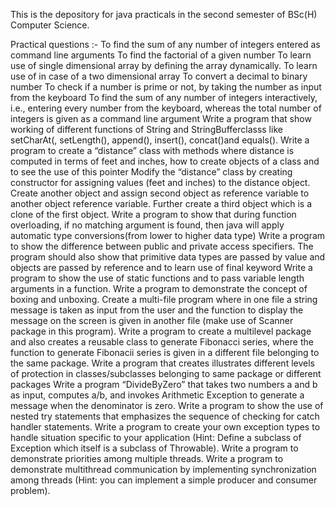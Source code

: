 This is the depository for java practicals in the second semester of BSc(H) Computer Science.

Practical questions :-
To find the sum of any number of integers entered as command line arguments
To find the factorial of a given number
To learn use of single dimensional array by defining the array dynamically.
To learn use of in case of a two dimensional array
To convert a decimal to binary number
To check if a number is prime or not, by taking the number as input from the keyboard
To find the sum of any number of integers interactively, i.e., entering every number from the keyboard, whereas the total number of integers is given as a command line argument
Write a program that show working of different functions of String and StringBufferclasss like setCharAt(, setLength(), append(), insert(), concat()and equals().
Write a program to create a “distance” class with methods where distance is computed in terms of feet and inches, how to create objects of a class and to see the use of this pointer
Modify the “distance” class by creating constructor for assigning values (feet and inches) to the distance object. Create another object and assign second object as reference variable to another object reference variable. Further create a third object which is a clone of the first object.
Write a program to show that during function overloading, if no matching argument is found, then java will apply automatic type conversions(from lower to higher data type)
Write a program to show the difference between public and private access specifiers. The program should also show that primitive data types are passed by value and objects are passed by reference and to learn use of final keyword
Write a program to show the use of static functions and to pass variable length arguments in a function.
Write a program to demonstrate the concept of boxing and unboxing.
Create a multi-file program where in one file a string message is taken as input from the user and the function to display the message on the screen is given in another file (make use of Scanner package in this program).
Write a program to create a multilevel package and also creates a reusable class to generate Fibonacci series, where the function to generate Fibonacii series is given in a different file belonging to the same package.
Write a program that creates illustrates different levels of protection in classes/subclasses belonging to same package or different packages
Write a program “DivideByZero” that takes two numbers a and b as input, computes a/b, and invokes Arithmetic Exception to generate a message when the denominator is zero.
Write a program to show the use of nested try statements that emphasizes the sequence of checking for catch handler statements.
Write a program to create your own exception types to handle situation specific to your application (Hint: Define a subclass of Exception which itself is a subclass of Throwable).
Write a program to demonstrate priorities among multiple threads.
Write a program to demonstrate multithread communication by implementing synchronization among threads (Hint: you can implement a simple producer and consumer problem).
